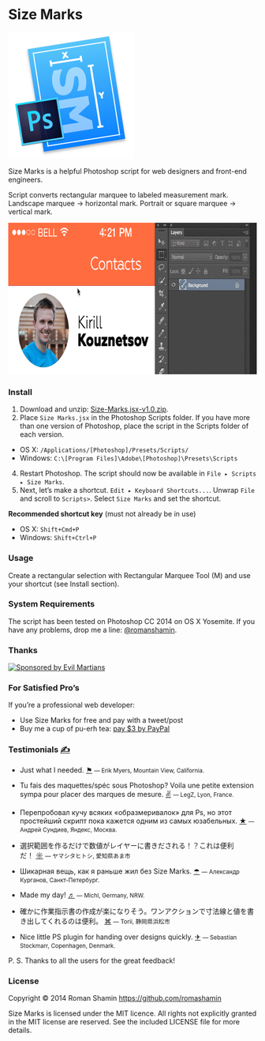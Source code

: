 # Size Marks

<img width="256" height="256" src="images/Size-Marks-Icon-512.png" title="Size Marks logo">

Size Marks is a helpful Photoshop script for web designers and front-end engineers.

Script converts rectangular marquee to labeled measurement mark. Landscape marquee → horizontal mark. Portrait or square marquee → vertical mark.

<img width="735" height="307" src="images/size-marks-show.gif" title="Demonstration">

### Install

1. Download and unzip: [Size-Marks.jsx-v1.0.zip].
2. Place `Size Marks.jsx` in the Photoshop Scripts folder. If you have more than one version of Photoshop, place the script in the Scripts folder of each version.
 - OS X: `/Applications/[Photoshop]/Presets/Scripts/`
 - Windows: `C:\[Program Files]\Adobe\[Photoshop]\Presets\Scripts`
4. Restart Photoshop. The script should now be available in `File ▸ Scripts ▸ Size Marks`.
5. Next, let’s make a shortcut. `Edit ▸ Keyboard Shortcuts...`. Unwrap `File` and scroll to `Scripts>`. Select `Size Marks` and set the shortcut.

**Recommended shortcut key** (must not already be in use)

- OS X: `Shift+Cmd+P`
- Windows: `Shift+Ctrl+P`

[Size-Marks.jsx-v1.0.zip]: https://cdn.rawgit.com/romashamin/Size-Marks-PS/master/Size-Marks.jsx-v1.0.zip

### Usage

Create a rectangular selection with Rectangular Marquee Tool (M) and use your shortcut (see Install section).

### System Requirements

The script has been tested on Photoshop CC 2014 on OS X Yosemite. If you have any problems, drop me a line: [@romanshamin].

[@romanshamin]: https://twitter.com/romanshamin

### Thanks

<a href="https://evilmartians.com/?utm_source=size-marks">
<img src="https://evilmartians.com/badges/sponsored-by-evil-martians.svg" alt="Sponsored by Evil Martians" width="236" height="54"></a>

[c.pfaffenbichler]: https://forums.adobe.com/people/c.pfaffenbichler
[Evil Martians]: http://evilmartians.com/

### For Satisfied Pro’s

If you’re a professional web developer:
* Use Size Marks for free and pay with a tweet/post
* Buy me a cup of pu-erh tea: [pay $3 by PayPal]

[pay $3 by PayPal]: https://www.paypal.com/cgi-bin/webscr?cmd=_s-xclick&hosted_button_id=AWYVPVCBHEJXA

### Testimonials [✍]

[✍]: https://twitter.com/search?f=realtime&q=Size%20Marks&src=typd

- Just what I needed. [⚑]
<small>— Erik Myers, Mountain View, California.</small>

[⚑]: https://twitter.com/endswithak/status/528967796491681793

- Tu fais des maquettes/spéc sous Photoshop? Voila une petite extension sympa pour placer des marques de mesure. [✌]
<small>— LegZ, Lyon, France.</small>

[✌]: https://twitter.com/legz/status/528459513943564288

- Перепробовал кучу всяких «образмеривалок» для Ps, но этот простейший скрипт пока кажется одним из самых юзабельных. [★]
<small>— Андрей Сундиев, Яндекс, Москва.</small>

[★]: https://twitter.com/ASundiev/status/526640119777083392

- 選択範囲を作るだけで数値がレイヤーに書きだされる！？これは便利だ！ [☼]
<small>— ヤマシタヒトシ, 愛知県あま市</small>

[☼]: https://twitter.com/yamachan_ck/status/528374075224096768

- Шикарная вещь, как я раньше жил без Size Marks. [☂]
<small>— Александр Курганов, Санкт-Петербург.</small>

[☂]: https://twitter.com/Akurganow/status/527734891144704000

- Made my day! [♬]
<small>— Michl, Germany, NRW.</small>

[♬]: https://twitter.com/stil72/status/528092783169794049

- 確かに作業指示書の作成が楽になりそう。ワンアクションで寸法線と値を書き出してくれるのは便利。 [⌘]
<small>— Torii, 静岡県浜松市</small>

[⌘]: https://twitter.com/torii/status/528000623921201153

- Nice little PS plugin for handing over designs quickly. [✈]
<small>— Sebastian Stockmarr, Copenhagen, Denmark.</small>

[✈]: https://twitter.com/stockmarr/status/528897988220178432

P. S. Thanks to all the users for the great feedback!

### License

Copyright © 2014 Roman Shamin https://github.com/romashamin

Size Marks is licensed under the MIT licence. All rights not explicitly granted in the MIT license are reserved. See the included LICENSE file for more details.
